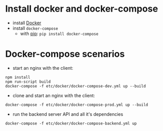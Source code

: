 # Install docker and docker-compose

* install [Docker](https://docs.docker.com/install/)
* install `docker-compose`
  * with [pip](https://packaging.python.org/tutorials/installing-packages/): `pip install docker-compose`
# Docker-compose scenarios
* start an nginx with the client:
``` shell
npm install
npm run-script build
docker-compose -f etc/docker/docker-compose-dev.yml up --build
```
* clone and start an nginx with the client:
``` shell
docker-compose -f etc/docker/docker-compose-prod.yml up --build
```
* run the backend server API and all it's dependencies
``` shell
docker-compose -f etc/docker/docker-compose-backend.yml up
```
